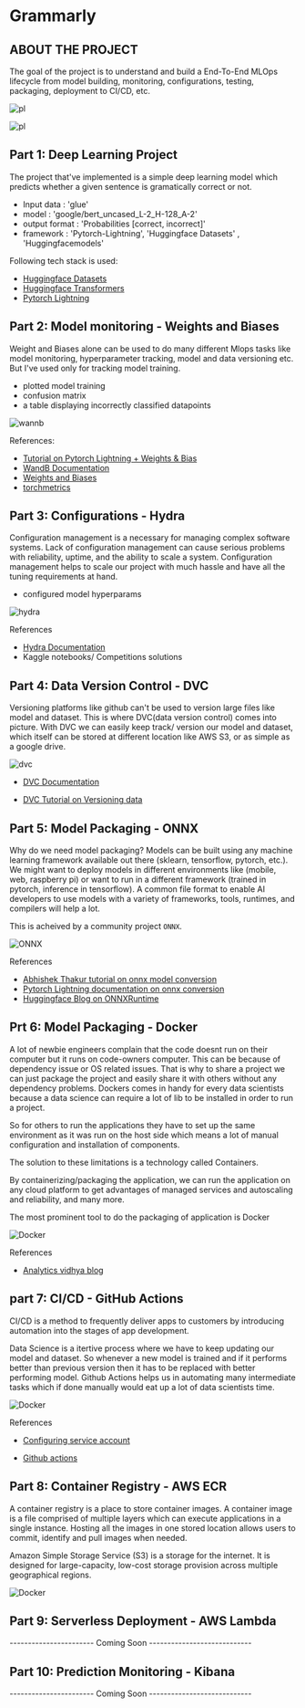 # Grammarly


<!-- ABOUT THE PROJECT -->
## ABOUT THE PROJECT
The goal of the project is to understand and build a End-To-End MLOps lifecycle from  model building, monitoring, configurations, testing, packaging, deployment to CI/CD, etc.

![pl](images/frame1.jpg)

<!-- ***********************************************************************************************************************-->

![pl](images/frame2.jpg)

## Part 1: Deep Learning Project

The project that've implemented is a simple deep learning model which predicts whether a given sentence is gramatically correct or not.
  - Input data : 'glue'
  - model : 'google/bert_uncased_L-2_H-128_A-2'
  - output format : 'Probabilities [correct, incorrect]'
  - framework : 'Pytorch-Lightning', 'Huggingface Datasets' , 'Huggingfacemodels'
  
Following tech stack is used:

- [Huggingface Datasets](https://github.com/huggingface/datasets)
- [Huggingface Transformers](https://github.com/huggingface/transformers)
- [Pytorch Lightning](https://pytorch-lightning.readthedocs.io/)

## Part 2: Model monitoring - Weights and Biases

Weight and Biases alone can be used to do many different Mlops tasks like model monitoring, hyperparameter tracking, model and data versioning etc.
But I've used only for tracking model training.

  - plotted model training
  - confusion matrix
  - a table displaying incorrectly classified datapoints
  
![wannb](images/wandB.png)

References:

- [Tutorial on Pytorch Lightning + Weights & Bias](https://www.youtube.com/watch?v=hUXQm46TAKc)
- [WandB Documentation](https://docs.wandb.ai/)
- [Weights and Biases](https://wandb.ai/site)
- [torchmetrics](https://torchmetrics.readthedocs.io/)

## Part 3: Configurations - Hydra

Configuration management is a necessary for managing complex software systems. Lack of configuration management can cause serious problems with reliability, uptime, and the ability to scale a system. Configuration management helps to scale our project with much hassle and have all the tuning requirements at hand.

  - configured model hyperparams

![hydra](images/hydra.png)

References

- [Hydra Documentation](https://hydra.cc/docs/intro)
- Kaggle notebooks/ Competitions solutions

## Part 4: Data Version Control - DVC

Versioning platforms like github can't be used to version large files like model and dataset. This is where DVC(data version control) comes into picture. With DVC we can easily keep track/ version our model and dataset, which itself can be stored at different location like AWS S3, or as simple as a google drive.

![dvc](images/dvc.png)

- [DVC Documentation](https://dvc.org/doc)

- [DVC Tutorial on Versioning data](https://www.youtube.com/watch?v=kLKBcPonMYw)

## Part 5: Model Packaging - ONNX

Why do we need model packaging? Models can be built using any machine learning framework available out there (sklearn, tensorflow, pytorch, etc.). We might want to deploy models in different environments like (mobile, web, raspberry pi) or want to run in a different framework (trained in pytorch, inference in tensorflow).
A common file format to enable AI developers to use models with a variety of frameworks, tools, runtimes, and compilers will help a lot.

This is acheived by a community project `ONNX`.

![ONNX](images/onnx.jpeg)

References

- [Abhishek Thakur tutorial on onnx model conversion](https://www.youtube.com/watch?v=7nutT3Aacyw)
- [Pytorch Lightning documentation on onnx conversion](https://pytorch-lightning.readthedocs.io/en/stable/common/production_inference.html)
- [Huggingface Blog on ONNXRuntime](https://medium.com/microsoftazure/accelerate-your-nlp-pipelines-using-hugging-face-transformers-and-onnx-runtime-2443578f4333)


## Prt 6: Model Packaging - Docker
  A lot of newbie engineers complain that the code doesnt run on their computer but it runs on code-owners computer. This can be because of dependency issue or OS related issues. That is why to share a project we can just package the project and easily share it with others without any dependency problems. Dockers comes in handy for every data scientists because a data science can require a lot of lib to be installed in order to run a project.

So for others to run the applications they have to set up the same environment as it was run on the host side which means a lot of manual configuration and installation of components.

The solution to these limitations is a technology called Containers.

By containerizing/packaging the application, we can run the application on any cloud platform to get advantages of managed services and autoscaling and reliability, and many more.

The most prominent tool to do the packaging of application is Docker 

![Docker](images/docker_flow.png)

References

- [Analytics vidhya blog](https://www.analyticsvidhya.com/blog/2021/06/a-hands-on-guide-to-containerized-your-machine-learning-workflow-with-docker/)


## part 7: CI/CD - GitHub Actions

CI/CD is a method to frequently deliver apps to customers by introducing automation into the stages of app development.

Data Science is a itertive process where we have to keep updating our model and dataset. So whenever a new model is trained and if it performs better than previous version then it has to be replaced with better performing model. Github Actions helps us in automating many intermediate tasks which if done manually would eat up a lot of data scientists time. 

![Docker](images/basic_flow.png)

References

- [Configuring service account](https://dvc.org/doc/user-guide/setup-google-drive-remote)

- [Github actions](https://docs.github.com/en/actions/quickstart)


## Part 8: Container Registry - AWS ECR

A container registry is a place to store container images. A container image is a file comprised of multiple layers which can execute applications in a single instance. Hosting all the images in one stored location allows users to commit, identify and pull images when needed.

Amazon Simple Storage Service (S3) is a storage for the internet. It is designed for large-capacity, low-cost storage provision across multiple geographical regions.

![Docker](images/ecr_flow.png)


## Part 9: Serverless Deployment - AWS Lambda

-----------------------  Coming Soon  ----------------------------


## Part 10: Prediction Monitoring - Kibana

-----------------------  Coming Soon  ----------------------------
